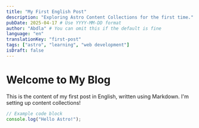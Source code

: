 ```yaml
---
title: "My First English Post"
description: "Exploring Astro Content Collections for the first time."
pubDate: 2025-04-17 # Use YYYY-MM-DD format
author: "Abdla" # You can omit this if the default is fine
language: "en"
translationKey: "first-post"
tags: ["astro", "learning", "web development"]
isDraft: false
---
```


# Welcome to My Blog

This is the content of my first post in English, written using Markdown.
I'm setting up content collections!

```javascript
// Example code block
console.log("Hello Astro!");